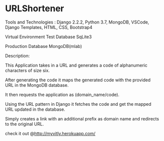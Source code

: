 # URLShortener

Tools and Technologies : Django 2.2.2, Python 3.7, MongoDB, VSCode, Django Templates, HTML, CSS, Bootstrap4

Virtual Environment Test Database SqLite3

Production Database MongoDB(mlab)


Description:

This Application takes in a URL and generates a code of alphanumeric characters of size six. 

After generating the code it maps the generated code with the provided URL in the MongoDB database.

It then requests the application as (domain_name/code).

Using the URL pattern in Django it fetches the code and get the mapped URL updated in the database.

Simply creates a link with an additional prefix as domain name and redirects to the original URL.


check it out @http://myvitly.herokuapp.com/

